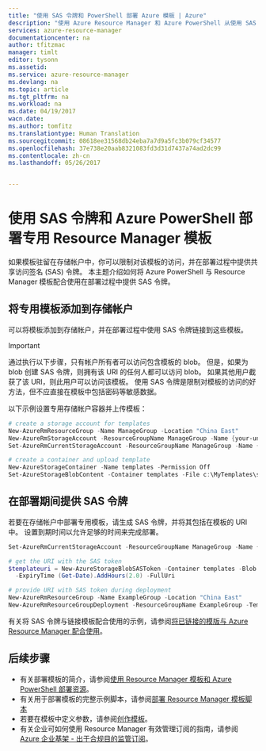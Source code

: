 ```yaml
---
title: "使用 SAS 令牌和 PowerShell 部署 Azure 模板 | Azure"
description: "使用 Azure Resource Manager 和 Azure PowerShell 从使用 SAS 令牌保护的模板将资源部署到 Azure。"
services: azure-resource-manager
documentationcenter: na
author: tfitzmac
manager: timlt
editor: tysonn
ms.assetid: 
ms.service: azure-resource-manager
ms.devlang: na
ms.topic: article
ms.tgt_pltfrm: na
ms.workload: na
ms.date: 04/19/2017
wacn.date: 
ms.author: tomfitz
ms.translationtype: Human Translation
ms.sourcegitcommit: 08618ee31568db24eba7a7d9a5fc3b079cf34577
ms.openlocfilehash: 37e738e20aab8321083fd3d31d7437a74ad2dc99
ms.contentlocale: zh-cn
ms.lasthandoff: 05/26/2017


---
```

# <a name="deploy-private-resource-manager-template-with-sas-token-and-azure-powershell"></a>使用 SAS 令牌和 Azure PowerShell 部署专用 Resource Manager 模板

如果模板驻留在存储帐户中，你可以限制对该模板的访问，并在部署过程中提供共享访问签名 (SAS) 令牌。 本主题介绍如何将 Azure PowerShell 与 Resource Manager 模板配合使用在部署过程中提供 SAS 令牌。 

## <a name="add-private-template-to-storage-account"></a>将专用模板添加到存储帐户

可以将模板添加到存储帐户，并在部署过程中使用 SAS 令牌链接到这些模板。

> [!IMPORTANT]
> 通过执行以下步骤，只有帐户所有者可以访问包含模板的 blob。 但是，如果为 blob 创建 SAS 令牌，则拥有该 URI 的任何人都可以访问 blob。 如果其他用户截获了该 URI，则此用户可以访问该模板。 使用 SAS 令牌是限制对模板的访问的好方法，但不应直接在模板中包括密码等敏感数据。
> 
> 

以下示例设置专用存储帐户容器并上传模板：

```powershell
# create a storage account for templates
New-AzureRmResourceGroup -Name ManageGroup -Location "China East"
New-AzureRmStorageAccount -ResourceGroupName ManageGroup -Name {your-unique-name} -Type Standard_LRS -Location "China North"
Set-AzureRmCurrentStorageAccount -ResourceGroupName ManageGroup -Name {your-unique-name}

# create a container and upload template
New-AzureStorageContainer -Name templates -Permission Off
Set-AzureStorageBlobContent -Container templates -File c:\MyTemplates\storage.json
```

## <a name="provide-sas-token-during-deployment"></a>在部署期间提供 SAS 令牌
若要在存储帐户中部署专用模板，请生成 SAS 令牌，并将其包括在模板的 URI 中。 设置到期时间以允许足够的时间来完成部署。

```powershell
Set-AzureRmCurrentStorageAccount -ResourceGroupName ManageGroup -Name {your-unique-name}

# get the URI with the SAS token
$templateuri = New-AzureStorageBlobSASToken -Container templates -Blob storage.json -Permission r `
  -ExpiryTime (Get-Date).AddHours(2.0) -FullUri

# provide URI with SAS token during deployment
New-AzureRmResourceGroup -Name ExampleGroup -Location "China East"
New-AzureRmResourceGroupDeployment -ResourceGroupName ExampleGroup -TemplateUri $templateuri
```

有关将 SAS 令牌与链接模板配合使用的示例，请参阅[将已链接的模版与 Azure Resource Manager 配合使用](resource-group-linked-templates.md)。

## <a name="next-steps"></a>后续步骤
* 有关部署模板的简介，请参阅[使用 Resource Manager 模板和 Azure PowerShell 部署资源](resource-group-template-deploy.md)。
* 有关用于部署模板的完整示例脚本，请参阅[部署 Resource Manager 模板脚本](resource-manager-samples-powershell-deploy.md)
* 若要在模板中定义参数，请参阅[创作模板](resource-group-authoring-templates.md#parameters)。
* 有关企业可如何使用 Resource Manager 有效管理订阅的指南，请参阅 [Azure 企业基架 - 出于合规目的监管订阅](resource-manager-subscription-governance.md)。
